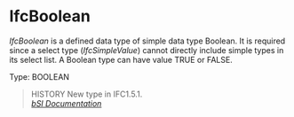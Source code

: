 IfcBoolean
==========
_IfcBoolean_ is a defined data type of simple data type Boolean. It is
required since a select type (_IfcSimpleValue_) cannot directly include simple
types in its select list. A Boolean type can have value TRUE or FALSE.  
  
Type: BOOLEAN  
  
> HISTORY  New type in IFC1.5.1.  
[ _bSI
Documentation_](https://standards.buildingsmart.org/IFC/DEV/IFC4_2/FINAL/HTML/schema/ifcmeasureresource/lexical/ifcboolean.htm)


